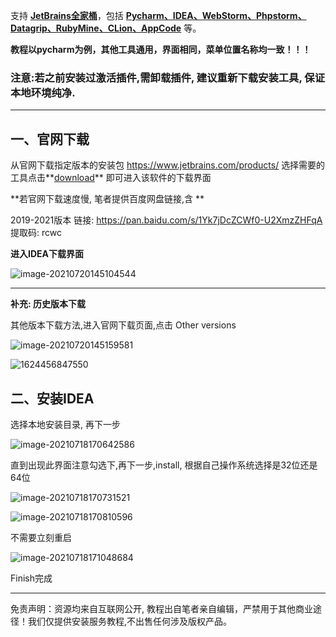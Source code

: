 支持 **<u>JetBrains全家桶</u>**，包括 <u>**Pycharm、IDEA、WebStorm、Phpstorm、Datagrip、RubyMine、CLion、AppCode**</u> 等。

**教程以pycharm为例，其他工具通用，界面相同，菜单位置名称均一致！！！**

### 注意:若之前安装过激活插件,需卸载插件, 建议重新下载安装工具, 保证本地环境纯净.

------

## 一、官网下载

从官网下载指定版本的安装包 https://www.jetbrains.com/products/   选择需要的工具点击**<u>download</u>** 即可进入该软件的下载界面

**若官网下载速度慢, 笔者提供百度网盘链接,含 **

2019-2021版本 链接: https://pan.baidu.com/s/1Yk7jDcZCWf0-U2XmzZHFqA 提取码: rcwc

**进入IDEA下载界面**

![image-20210720145104544](D:\verya\soft\IDEA\JeBrains教程PDF-Edit\image\image-20210720145104544.png)



------

**补充: 历史版本下载**

其他版本下载方法,进入官网下载页面,点击 Other versions

![image-20210720145159581](D:\verya\soft\IDEA\JeBrains教程PDF-Edit\image\image-20210720145159581.png)

![1624456847550](D:\verya\doc\JavaSE\image\1624456847550.png)



## 二、安装IDEA

选择本地安装目录, 再下一步

![image-20210718170642586](D:\verya\soft\IDEA\JeBrains教程PDF-Edit\image\image-20210718170642586.png)

直到出现此界面注意勾选下,再下一步,install,  根据自己操作系统选择是32位还是64位

![image-20210718170731521](D:\verya\soft\IDEA\JeBrains教程PDF-Edit\image\image-20210718170731521.png)

![image-20210718170810596](D:\verya\soft\IDEA\JeBrains教程PDF-Edit\image\image-20210718170810596.png)

不需要立刻重启

![image-20210718171048684](D:\verya\soft\IDEA\JeBrains教程PDF-Edit\image\image-20210718171048684.png)



Finish完成






----

免责声明：资源均来自互联网公开, 教程出自笔者亲自编辑，严禁用于其他商业途径！我们仅提供安装服务教程,不出售任何涉及版权产品。